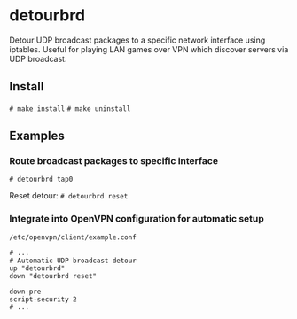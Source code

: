 # detourbrd
Detour UDP broadcast packages to a specific network interface using iptables. Useful for playing LAN games over VPN which discover servers via UDP broadcast.

## Install
```# make install```
```# make uninstall```

## Examples
### Route broadcast packages to specific interface
```# detourbrd tap0```

Reset detour:
```# detourbrd reset```

### Integrate into OpenVPN configuration for automatic setup
```
/etc/openvpn/client/example.conf
```
```
# ...
# Automatic UDP broadcast detour
up "detourbrd"
down "detourbrd reset"

down-pre
script-security 2
# ...
```
